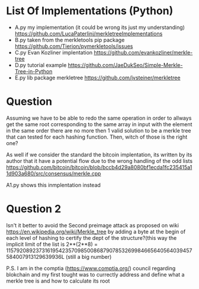 # List Of Implementations (Python)
 -  A.py my implementation (it could be wrong its just my understanding) https://github.com/LucaPaterlini/merkletreeImplementations
 -  B.py taken from the merkletools pip package https://github.com/Tierion/pymerkletools/issues
 -  C.py Evan Kozliner implentation https://github.com/evankozliner/merkle-tree
 -  D.py tutorial example https://github.com/JaeDukSeo/Simple-Merkle-Tree-in-Python
 -  E.py lib package merkletree https://github.com/jvsteiner/merkletree
 
 # Question
 
 Assuming we have to be able to redo the same operation in order to allways get the same root corresponding to the same
 array in input with the element in the same order there are no more then 1 valid solution to be a merkle tree that can
 tested for each hashing function. Then, witch of those is the right one?
 
 As well if we consider the standard the bitcoin implentation, its written by its author that it have a potential flow due to the 
 wrong handling of the odd lists 
 https://github.com/bitcoin/bitcoin/blob/bccb4d29a8080bf1ecda1fc235415a11d903a680/src/consensus/merkle.cpp 
 
 A1.py shows this inmplentation instead
 
  # Question 2
 
 Isn't it better to avoid the Second preimage attack as proposed on wiki https://en.wikipedia.org/wiki/Merkle_tree
 by adding a byte at the begin of each level of hashing to certify the dept of the structure?(this way the implicit limit of 
 the list is 2**(2**8) = 115792089237316195423570985008687907853269984665640564039457584007913129639936L (still a big number)
 
 P.S. I am in the comptia (https://www.comptia.org/) council regarding blokchain and my first tought was to currectly address 
 and define what a merkle tree is and how to calculate its root
